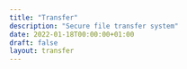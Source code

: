 ```yaml
---
title: "Transfer"
description: "Secure file transfer system"
date: 2022-01-18T00:00:00+01:00
draft: false
layout: transfer
---
```



 